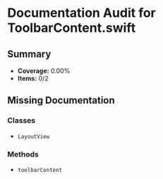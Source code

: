 # Documentation Audit for ToolbarContent.swift

## Summary

- **Coverage:** 0.00%
- **Items:** 0/2

## Missing Documentation

### Classes
- `LayoutView`

### Methods
- `toolbarContent`
